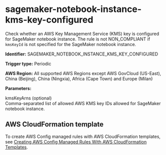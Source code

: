 # sagemaker\-notebook\-instance\-kms\-key\-configured<a name="sagemaker-notebook-instance-kms-key-configured"></a>

Check whether an AWS Key Management Service \(KMS\) key is configured for SageMaker notebook instance\. The rule is not NON\_COMPLIANT if `kmsKeyId` is not specified for the SageMaker notebook instance\. 

**Identifier:** SAGEMAKER\_NOTEBOOK\_INSTANCE\_KMS\_KEY\_CONFIGURED

**Trigger type:** Periodic

**AWS Region:** All supported AWS Regions except AWS GovCloud \(US\-East\), China \(Beijing\), China \(Ningxia\), Africa \(Cape Town\) and Europe \(Milan\)

**Parameters:**

 kmsKeyArns \(optional\)  
Comma\-separated list of allowed AWS KMS key IDs allowed for SageMaker notebook instance\.

## AWS CloudFormation template<a name="w22aac11c29c17d311c15"></a>

To create AWS Config managed rules with AWS CloudFormation templates, see [Creating AWS Config Managed Rules With AWS CloudFormation Templates](aws-config-managed-rules-cloudformation-templates.md)\.

